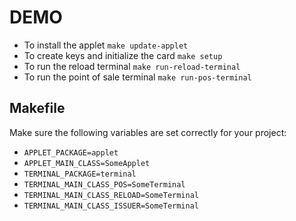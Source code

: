 # DEMO
- To install the applet
	`make update-applet`
- To create keys and initialize the card
	`make setup`
- To run the reload terminal
	`make run-reload-terminal`
- To run the point of sale terminal
	`make run-pos-terminal`

## Makefile
Make sure the following variables are set correctly for your project:
- `APPLET_PACKAGE=applet`
- `APPLET_MAIN_CLASS=SomeApplet`
- `TERMINAL_PACKAGE=terminal`
- `TERMINAL_MAIN_CLASS_POS=SomeTerminal`
- `TERMINAL_MAIN_CLASS_RELOAD=SomeTerminal`
- `TERMINAL_MAIN_CLASS_ISSUER=SomeTerminal`


